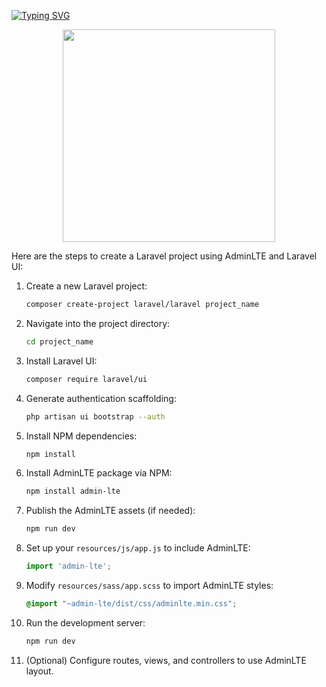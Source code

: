 

 [![Typing SVG](https://readme-typing-svg.herokuapp.com/?color=da3b29&lines=L+a+r+v+e+l)](https://git.io/typing-svg)
 
<div id="header" align="center">
  <img src="https://media0.giphy.com/media/v1.Y2lkPTc5MGI3NjExeWVqMGJrdDgwNGIxdGxkZ2V3Z21kNGhuengwaGIxZnQzZTQ3NXBiNSZlcD12MV9pbnRlcm5hbF9naWZfYnlfaWQmY3Q9Zw/26DoiqmYcxgFICb3G/giphy.gif" width="340"/>
       </a>
</div>

Here are the steps to create a Laravel project using AdminLTE and Laravel UI:

1. Create a new Laravel project:
   ```bash
   composer create-project laravel/laravel project_name
   ```

2. Navigate into the project directory:
   ```bash
   cd project_name
   ```

3. Install Laravel UI:
   ```bash
   composer require laravel/ui
   ```

4. Generate authentication scaffolding:
   ```bash
   php artisan ui bootstrap --auth
   ```

5. Install NPM dependencies:
   ```bash
   npm install
   ```

6. Install AdminLTE package via NPM:
   ```bash
   npm install admin-lte
   ```

7. Publish the AdminLTE assets (if needed):
   ```bash
   npm run dev
   ```

8. Set up your `resources/js/app.js` to include AdminLTE:
   ```js
   import 'admin-lte';
   ```

9. Modify `resources/sass/app.scss` to import AdminLTE styles:
   ```scss
   @import "~admin-lte/dist/css/adminlte.min.css";
   ```

10. Run the development server:
    ```bash
    npm run dev
    ```

11. (Optional) Configure routes, views, and controllers to use AdminLTE layout.
